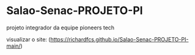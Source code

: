# Salao-Senac-PROJETO-PI
projeto integrador da equipe pioneers tech

visualizar o site: (https://richardfcs.github.io/Salao-Senac-PROJETO-PI-main/)
